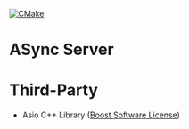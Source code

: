 [![CMake](https://github.com/uknowenough/async-server/actions/workflows/cmake.yml/badge.svg?branch=main)](https://github.com/uknowenough/async-server/actions/workflows/cmake.yml)
# ASync Server

# Third-Party
- Asio C++ Library ([Boost Software License](https://www.boost.org/LICENSE_1_0.txt))
